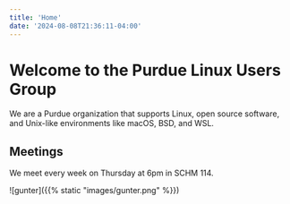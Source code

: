 ```yaml
---
title: 'Home'
date: '2024-08-08T21:36:11-04:00'
---
```


# Welcome to the Purdue Linux Users Group

We are a Purdue organization that supports Linux, open source software, and Unix-like environments like macOS, BSD, and WSL.

## Meetings

We meet every week on Thursday at 6pm in SCHM 114.

![gunter]({{% static "images/gunter.png" %}})
